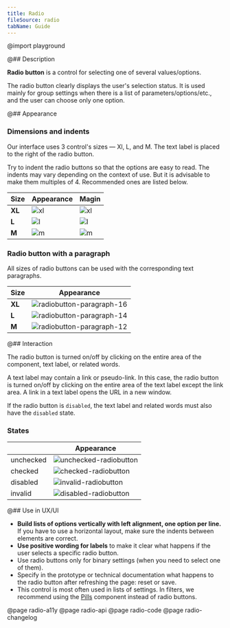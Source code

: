 ```yaml
---
title: Radio
fileSource: radio
tabName: Guide
---
```


@import playground

@## Description

**Radio button** is a control for selecting one of several values/options.

The radio button clearly displays the user's selection status. It is used mainly for group settings when there is a list of parameters/options/etc., and the user can choose only one option.

@## Appearance

### Dimensions and indents

Our interface uses 3 control's sizes — Xl, L, and M. The text label is placed to the right of the radio button.

Try to indent the radio buttons so that the options are easy to read. The indents may vary depending on the context of use. But it is advisable to make them multiples of 4. Recommended ones are listed below.

| Size   | Appearance                        | Magin                                |
| ------ | --------------------------------- | ------------------------------------ |
| **XL** | ![xl](static/radio-padding-4.png) | ![xl](static/@1xradio-vert-20px.png) |
| **L**  | ![l](static/radio-padding-5.png)  | ![l](static/@1xradio-vert-16px.png)  |
| **M**  | ![m](static/radio-padding-6.png)  | ![m](static/@1xradio-vert-12px.png)  |

### Radio button with a paragraph

All sizes of radio buttons can be used with the corresponding text paragraphs.

| Size   | Appearance                                                 |
| ------ | ---------------------------------------------------------- |
| **XL** | ![radiobutton-paragraph-16](static/@1xparagraph-120px.png) |
| **L**  | ![radiobutton-paragraph-14](static/@1xparagraph-16px.png)  |
| **M**  | ![radiobutton-paragraph-12](static/@1xparagraph-12px.png)  |

@## Interaction

The radio button is turned on/off by clicking on the entire area of the component, text label, or related words.

A text label may contain a link or pseudo-link. In this case, the radio button is turned on/off by clicking on the entire area of the text label except the link area. A link in a text label opens the URL in a new window.

If the radio button is `disabled`, the text label and related words must also have the `disabled` state.

### States

|           | Appearance                                        |
| --------- | ------------------------------------------------- |
| unchecked | ![unchecked-radiobutton](static/radiobutton1.png) |
| checked   | ![checked-radiobutton](static/radiobutton2.png)   |
| disabled  | ![invalid-radiobutton](static/radiobutton3.png)   |
| invalid   | ![disabled-radiobutton](static/radiobutton4.png)  |

@## Use in UX/UI

- **Build lists of options vertically with left alignment, one option per line.** If you have to use a horizontal layout, make sure the indents between elements are correct.
- **Use positive wording for labels** to make it clear what happens if the user selects a specific radio button.
- Use radio buttons only for binary settings (when you need to select one of them).
- Specify in the prototype or technical documentation what happens to the radio button after refreshing the page: reset or save.
- This control is most often used in lists of settings. In filters, we recommend using the [Pills](/components/pills/) component instead of radio buttons.

@page radio-a11y
@page radio-api
@page radio-code
@page radio-changelog

